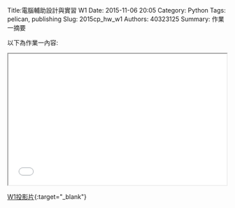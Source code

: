 Title:電腦輔助設計與實習  W1
Date: 2015-11-06 20:05
Category: Python
Tags: pelican, publishing
Slug: 2015cp_hw_w1
Authors: 40323125
Summary: 作業一摘要

以下為作業一內容:

<iframe src="40323125_cp_w1_p.html" width="500" height="300"></iframe>

[W1投影片](40323125_cp_w1_p.html){:target="_blank"}





